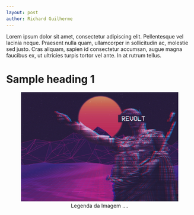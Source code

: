 ```yaml
---
layout: post
author: Richard Guilherme
---
```


Lorem ipsum dolor sit amet, consectetur adipiscing elit. Pellentesque vel lacinia neque. Praesent nulla quam, ullamcorper in sollicitudin ac, molestie sed justo. Cras aliquam, sapien id consectetur accumsan, augue magna faucibus ex, ut ultricies turpis tortor vel ante. In at rutrum tellus.

# Sample heading 1

<figure>
  <img src="image\revolt.jpg" alt="Texto Alternativo">
  <center><figcaption>Legenda da Imagem ....</figcaption></center>
</figure>


